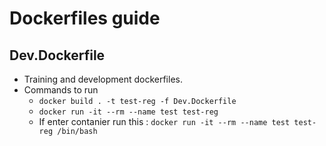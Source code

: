 # Dockerfiles guide

## Dev.Dockerfile
- Training and development dockerfiles.
- Commands to run
  - `docker build . -t test-reg -f Dev.Dockerfile`
  - `docker run -it --rm --name test test-reg`
  - If enter  contanier run this : `docker run -it --rm --name test test-reg /bin/bash`
